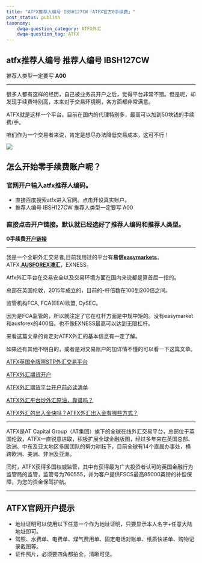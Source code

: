 ```yaml
---
title: "ATFX推荐人编号 IBSH127CW「ATFX官方0手续费」"
post_status: publish
taxonomy:
    dwqa-question_category: ATFX外汇
    dwqa-question_tag: ATFX
---
```


## atfx推荐人编号 推荐人编号 IBSH127CW

推荐人类型一定要写 **A00**

* * *

很多人都有这样的经历，自己被业务员开户之后，觉得平台非常不错。但是呢，却发现手续费特别高，本来对于交易环境啊，各方面都非常满意。

ATFX就是这样一个平台。目前在国内的代理特别多，最高可以加到50块钱的手续费/手。

咱们作为一个交易者来说，肯定是想尽办法降低交易成本，这可不行！

![](https://cdn.fendou.la/welaowei8/2020/09/ATFX.svg)

## 怎么开始零手续费账户呢？

### 官网开户输入atfx推荐人编码。

- 直接百度搜索atfx进入官网。点击开设真实账户。
- 推荐人编号 IBSH127CW 推荐人类型一定要写 A00

### 直接点击开户链接。默认就已经选好了推荐人编码和推荐人类型。

**0手续费[开户链接](https://apply-gm.atfx.com/?utm_medium=ibcustomelink&a=SUJTSDEyN0NXL0EwMC9B&lang=zh-CN "开户链接")**

* * *

我是一个全职外汇交易者,目前我用过的平台有**易信[easymarkets](https://we.laowei8.com/go/easymarketschina "易信easymarkets")**，ATFX,**[AUSFOREX澳汇](https://we.laowei8.com/go/ausforexecn "ausforex ECN")**，EXNESS。

Atfx外汇平台在交易安全以及交易环境方面在国内来说都是算首屈一指的。

总部在英国伦敦，2015年成立的，目前的-杆倍数在100到200倍之间。

监管机构FCA, FCA(EEA)欧盟, CySEC。

因为是FCA监管的，所以就注定了它在杠杆方面是中规中矩的。没有easymarket和ausforex的400倍。也不像EXNESS最高可以达到无限杠杆。

来看这篇文章的肯定对ATFX外汇的基本信息有一定了解。

如果还有其他不明白的，或者是对交易账户的加详情不懂的可以看一下这篇文章。

[ATFX英国全牌照STP外汇交易平台](https://we.laowei8.com/product/atfx-review)

[ATFX外汇期货开户](https://we.laowei8.com/product/atfx-review)

[ATFX外汇期货平台开户前必读清单](https://we.laowei8.com/atfx-forex-must-read.html)

[ATFX外汇平台炒外汇原油，靠谱吗？](https://we.laowei8.com/question/atfx-forex-trading)

[ATFX外汇的出入金快吗？ATFX外汇出入金有哪些方式？](https://we.laowei8.com/question/atfx-draw-money)

* * *

ATFX是AT Capital Group（AT集团）旗下的全球在线外汇交易平台，总部位于英国伦敦，ATFX一直锐意进取，积极扩展全球金融版图，经过多年来在英国总部、欧洲、中东及亚太地区多国团队的努力耕耘下，目前全球有14个直属办事处，横跨欧洲、美洲、非洲及亚洲。

同时，ATFX获得多国权威监管，其中有获得最为广大投资者认可的英国金融行为监管局的监管，监管号为760555，并为客户提供FSCS最高85000英镑的补偿保障，为您的资金保驾护航。

* * *

## ATFX官网开户提示

- 地址证明可以使用以下任意一个作为地址证明，只要显示本人名字+任意大陆地址即可。
- 驾照、水费单、电费单、煤气费用单、固定电话对账单、纸质快递单、购物记录截图等。
- 证件照片，必须要四角都拍全，清晰可见。
